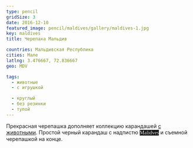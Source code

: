 ```yaml
---
type: pencil
gridSize: 3
date: 2016-12-10
featured_image: pencil/maldives/gallery/maldives-1.jpg
key: maldives
title: Черепаха Мальдив

countries: Мальдивская Республика
cities: Мале
latlng: 3.476667, 72.836667
geo: MDV

tags:
  - животные
  - с игрушкой

  - круглый
  - без резинки
  - тупой
---
```


Прекрасная черепашка дополняет коллекцию карандашей [с животными](?tag=животные). Простой черный карандаш с надпистю <span style="background: #000;color: #fff;font-family: fantasy;">Malidves</span> и съемной черепашкой на конце.
